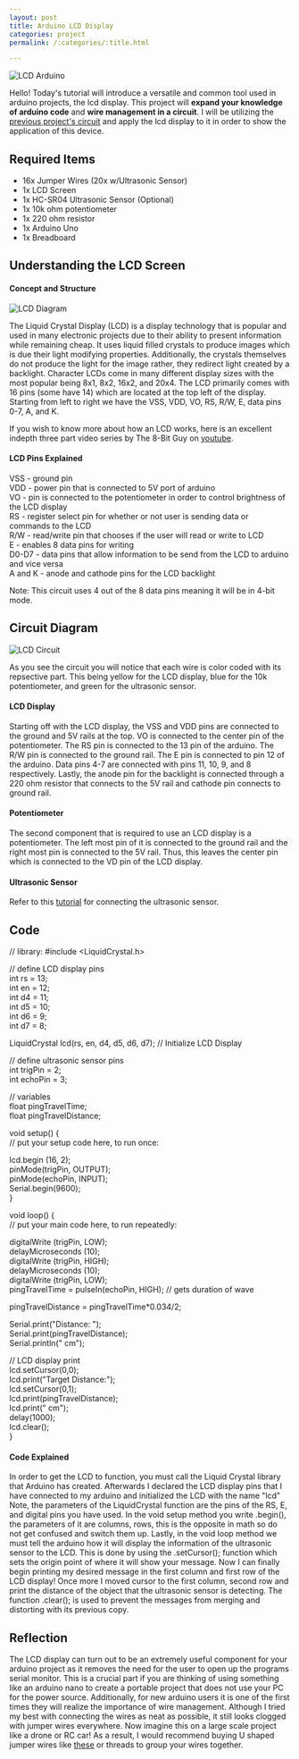 ```yaml
---
layout: post
title: Arduino LCD Display
categories: project
permalink: /:categories/:title.html

---
```


![LCD Arduino](/ritish_blog/images/ledarduino.jpg)

Hello! Today's tutorial will introduce a versatile and common tool used in arduino projects, the lcd display. This project will **expand your knowledge of arduino code** and
**wire management in a circuit**. I will be utilizing the [previous project's circuit](https://ritishpaul.github.io/ritish_blog/project/Arduino-Ultrasonic-Sensor.html) and apply the lcd display to it
in order to show the application of this device. 

## Required Items

- 16x Jumper Wires (20x w/Ultrasonic Sensor)
- 1x LCD Screen 
- 1x HC-SR04 Ultrasonic Sensor (Optional)
- 1x 10k ohm potentiometer
- 1x 220 ohm resistor
- 1x Arduino Uno
- 1x Breadboard

## Understanding the LCD Screen 

#### Concept and Structure

![LCD Diagram](/ritish_blog/images/lcddiagram.png)

The Liquid Crystal Display (LCD) is a display technology that is popular and used in many electronic projects due to their ability to present information while remaining cheap. It uses
liquid filled crystals to produce images which is due their light modifying properties. Additionally, the crystals themselves do not produce the light for the image rather, they
redirect light created by a backlight. Character LCDs come in many different display sizes with the most popular being 8x1, 8x2, 16x2, and 20x4. The LCD primarily comes with 16 pins (some have 14) which are located at the top left of the display.
Starting from left to right we have the VSS, VDD, VO, RS, R/W, E, data pins 0-7, A, and K.  

If you wish to know more about how an LCD works, here is an excellent indepth three part video series by The 8-Bit Guy on [youtube](https://www.youtube.com/watch?v=hZRL8luuPb8&t=103s).

#### LCD Pins Explained

VSS - ground pin  
VDD - power pin that is connected to 5V port of arduino  
VO - pin is connected to the potentiometer in order to control brightness of the LCD display  
RS - register select pin for whether or not user is sending data or commands to the LCD  
R/W - read/write pin that chooses if the user will read or write to LCD  
E - enables 8 data pins for writing  
D0-D7 - data pins that allow information to be send from the LCD to arduino and vice versa  
A and K - anode and cathode pins for the LCD backlight  

Note: This circuit uses 4 out of the 8 data pins meaning it will be in 4-bit mode.

## Circuit Diagram

![LCD Circuit](/ritish_blog/images/circuitlcd.PNG)

As you see the circuit you will notice that each wire is color coded with its repsective part. This being yellow for the LCD display, blue for the 10k potentiometer, and green for the ultrasonic sensor.

#### LCD Display
Starting off with the LCD display, the VSS and VDD pins are connected to the ground and 5V rails at the top. VO is connected to the center pin of the potentiometer. The RS pin is connected to the 13 pin of the arduino.
The R/W pin is connected to the ground rail. The E pin is connected to pin 12 of the arduino. Data pins 4-7 are connected with pins 11, 10, 9, and 8 respectively. Lastly, the anode pin for the backlight is connected
through a 220 ohm resistor that connects to the 5V rail and cathode pin connects to ground rail.

#### Potentiometer

The second component that is required to use an LCD display is a potentiometer. The left most pin of it is connected to the ground rail and the right most pin is connected to the 5V rail. Thus, this leaves the center pin
which is connected to the VD pin of the LCD display.

#### Ultrasonic Sensor

Refer to this [tutorial](https://ritishpaul.github.io/ritish_blog/project/Arduino-Ultrasonic-Sensor.html) for connecting the ultrasonic sensor. 

## Code 

// library: #include <LiquidCrystal.h>  

// define LCD display pins  
int rs = 13;  
int en = 12;  
int d4 = 11;  
int d5 = 10;  
int d6 = 9;  
int d7 = 8;  

LiquidCrystal lcd(rs, en, d4, d5, d6, d7); // Initialize LCD Display  

// define ultrasonic sensor pins  
int trigPin = 2;  
int echoPin = 3;  

// variables  
float pingTravelTime;  
float pingTravelDistance;  

void setup() {  
// put your setup code here, to run once:  

lcd.begin (16, 2);  
pinMode(trigPin, OUTPUT);  
pinMode(echoPin, INPUT);  
Serial.begin(9600);  
}  

void loop() {  
// put your main code here, to run repeatedly:  

digitalWrite (trigPin, LOW);  
delayMicroseconds (10);  
digitalWrite (trigPin, HIGH);  
delayMicroseconds (10);  
digitalWrite (trigPin, LOW);  
pingTravelTime = pulseIn(echoPin, HIGH); // gets duration of wave  

pingTravelDistance = pingTravelTime*0.034/2;  

Serial.print("Distance: ");  
Serial.print(pingTravelDistance);  
Serial.println(" cm");  

// LCD display print  
lcd.setCursor(0,0);  
lcd.print("Target Distance:");  
lcd.setCursor(0,1);  
lcd.print(pingTravelDistance);  
lcd.print(" cm");  
delay(1000);  
lcd.clear();  
}  

#### Code Explained

In order to get the LCD to function, you must call the Liquid Crystal library that Arduino has created. Afterwards I declared the LCD display pins that I have connected to my arduino and initialized the LCD with the name "lcd"
Note, the parameters of the LiquidCrystal function are the pins of the RS, E, and digital pins you have used. In the void setup method you write .begin(), the parameters of it are columns, rows, this is the opposite
in math so do not get confused and switch them up. Lastly, in the void loop method we must tell the arduino how it will display the information of the ultrasonic sensor to the LCD. 
This is done by using the .setCursor(); function which sets the origin point of where it will show your message. Now I can finally begin printing my desired message in the first column and first row of the LCD display!
Once more I moved cursor to the first column, second row and print the distance of the object that the ultrasonic sensor is detecting. The function .clear(); is used to prevent the messages from merging and distorting 
with its previous copy. 

## Reflection 

The LCD display can turn out to be an extremely useful component for your arduino project as it removes the need for the user to open up the programs serial monitor. This is a crucial 
part if you are thinking of using something like an arduino nano to create a portable project that does not use your PC for the power source. Additionally, for new arduino users 
it is one of the first times they will realize the importance of wire management. Although I tried my best with connecting the wires as neat as possible, it still looks clogged with jumper wires everywhere. 
Now imagine this on a large scale project like a drone or RC car! As a result, I would recommend buying U shaped jumper wires like [these](https://amzn.to/2F8kuF8) or threads to group your wires together. 


